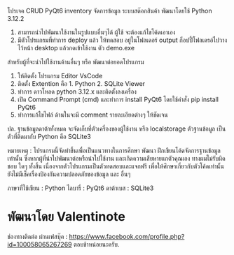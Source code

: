 โปรเจค CRUD PyQt6 inventory จัดการข้อมูล ระบบสต๊อกสินค้า พัฒนาโดยใช้ Python 3.12.2
1. สามารถนำไปพัฒนาใช้งานในรูปแบบอื่นๆได้ ผู้ใช้ จะต้องแก้ไขโค้ดเอาเอง
2. มีตัวโปรแกรมที่ทำการ deploy แล้ว ให้ทดสอบ อยู่ในโฟลเดอร์ output ก็อปปี้โฟลเดรอ์ไปวางไว้หน้า desktop แล้วกดเข้าใช้งาน ตัว demo.exe

สำหรับผู้ที่จะนำไปใช้งานด้านอื่นๆ หรือ พัฒนาต่อยอดโปรแกรม
1. ให้ติดตั้ง โปรแกรม Editor VsCode
2. ติดตั้ง Extention คือ 1. Python 2. SQLite Viewer
3. ทำการ ดาวโหลด python 3.12.x และติดตั้งลงเครื่อง
4. เปิด Command Prompt (cmd) และทำการ install PyQt6 โดยใช้คำสั่ง pip install PyQt6  
5. ทำการแก้ไขไฟล์ ด้านในจะมี comment รายละเอียดต่างๆ ให้ชัดเจน

ปล. ฐานข้อมูลดาต้าทั้งหมด จะจัดเก็บที่ตัวเครื่องของผู้ใช้งาน หรือ localstorage ตัวฐานข้อมูล เป็นตัวที่ติดมากับ Python คือ SQLite3

หมายเหตุ : โปรแกรมนี้จัดทำขึ้นเพื่อเป็นแนวทางในการศึกษา พัฒนา ฝึกเขียนโค้ดจัดการฐานข้อมูล เท่านั้น 
ซึ่งหากผู้ที่นำไปพัฒนาต่อหรือนำไปใช้งาน และเกิดความเสียหายแกตัวคุณเอง ทางผมไม่รับผิดชอบ ใดๆ ทั้งสิ้น เนื่องจากตัวโปรแกรมเป็นตัวทดสอบและแจกฟรี
เพื่อให้ศึกษาเกี่ยวกับตัวโค้ดเท่านั้น ยังไม่มีเช็คเรื่องป้องกันความปลอดภัยของข้อมูล และ อื่นๆ

ภาษาที่ใช้เขียน : Python
ไลบารี่ : PyQt6
ดาต้าเบส : SQLite3

# พัฒนาโดย Valentinote
ช่องทางติดต่อ ผ่านเฟสบุ๊ค : https://www.facebook.com/profile.php?id=100058065267269
ตอบช้าหน่อยนะครับ.

